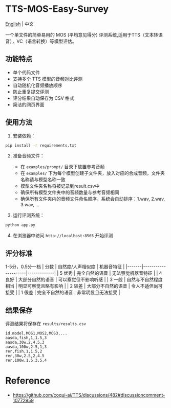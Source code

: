 # TTS-MOS-Easy-Survey

[English](./readme_en.md) | 中文

一个单文件的简单易用的 MOS (平均意见得分) 评测系统,适用于TTS（文本转语音），VC（语言转换）等模型评估。

## 功能特点

- 单个代码文件
- 支持多个 TTS 模型的音频对比评测
- 自动随机化音频播放顺序
- 防止重复提交评测
- 评分结果自动保存为 CSV 格式
- 简洁的网页界面

## 使用方法

1. 安装依赖：
```bash
pip install -r requirements.txt
```
2. 准备音频文件：
   - 在 `examples/prompt/` 目录下放置参考音频
   - 在 `examples/` 下为每个模型创建子文件夹，放入对应的合成音频，文件夹名称请与模型名称一致
   - 模型文件夹名称将被记录到result.csv中
   - 确保所有模型文件夹中的音频数量与参考音频相同
   - 确保所有文件夹内的音频文件命名顺序，系统会自动排序：1.wav, 2.wav, 3.wav, ...

3. 运行评测系统：
```bash
python app.py
```
4. 在浏览器中访问 `http://localhost:8565` 开始评测

## 评分标准 
1-5分，0.5分一档
| 分数 | 自然度/人声相似度 | 机器音特征 |
|-------|---------------------|-------------|
| 5 优秀 | 完全自然的语音 | 无法察觉机器音特征 |
| 4 良好 | 大部分自然的语音 | 可以察觉但不影响听感 |
| 3 一般 | 自然与不自然程度相当 | 明显可察觉且略有影响 |
| 2 较差 | 大部分不自然的语音 | 令人不适但尚可接受 |
| 1 很差 | 完全不自然的语音 | 非常明显且无法接受 |

## 结果保存

评测结果将保存在 `results/results.csv`

```csv
id,model,MOS1,MOS2,MOS3,...
aasda,fish,1,1.5,3
aasda,30w,2,4.5,3
aasda,100w,2.5,1,3
rer,fish,1,1.5,2
rer,30w,2.5,2,4.5
rer,100w,1.5,3.5,4
```

# Reference
- https://github.com/coqui-ai/TTS/discussions/482#discussioncomment-10772959